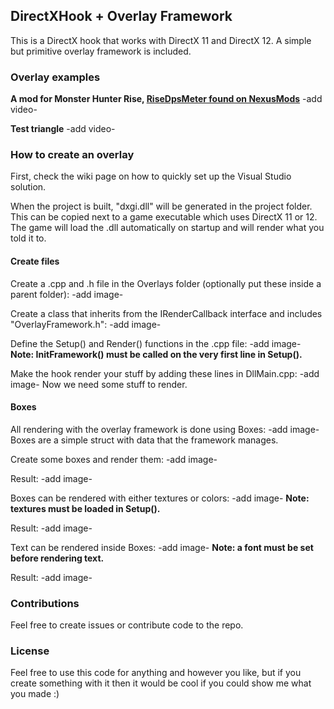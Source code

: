 ## DirectXHook + Overlay Framework
This is a DirectX hook that works with DirectX 11 and DirectX 12. A simple but primitive overlay framework is included.

### Overlay examples
**A mod for Monster Hunter Rise, [RiseDpsMeter found on NexusMods](https://www.nexusmods.com/monsterhunterrise/mods/289)**
-add video-

**Test triangle**
-add video-

### How to create an overlay
First, check the wiki page on how to quickly set up the Visual Studio solution.

When the project is built, "dxgi.dll" will be generated in the project folder. This can be copied next to a game executable which uses DirectX 11 or 12. The game will load the .dll automatically on startup and will render what you told it to.

#### Create files
Create a .cpp and .h file in the Overlays folder (optionally put these inside a parent folder):
-add image-

Create a class that inherits from the IRenderCallback interface and includes "OverlayFramework.h":
-add image-

Define the Setup() and Render() functions in the .cpp file:
-add image-
**Note: InitFramework() must be called on the very first line in Setup().**

Make the hook render your stuff by adding these lines in DllMain.cpp:
-add image-
Now we need some stuff to render.

#### Boxes
All rendering with the overlay framework is done using Boxes:
-add image-
Boxes are a simple struct with data that the framework manages.

Create some boxes and render them:
-add image-

Result:
-add image-

Boxes can be rendered with either textures or colors:
-add image-
**Note: textures must be loaded in Setup().**

Result:
-add image-

Text can be rendered inside Boxes:
-add image-
**Note: a font must be set before rendering text.**

Result:
-add image-

### Contributions
Feel free to create issues or contribute code to the repo.

### License
Feel free to use this code for anything and however you like, but if you create something with it then it would be cool if you could show me what you made :)


